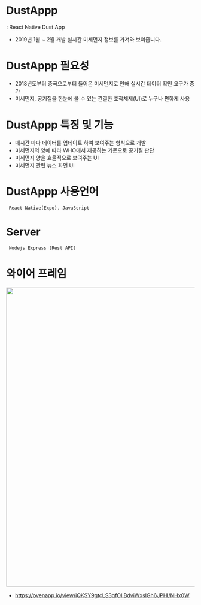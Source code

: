 # DustAppp
 : React Native Dust App
 * 2019년 1월 ~ 2월 개발 
  실시간 미세먼지 정보를 가져와 보여줍니다.
 
# DustAppp 필요성 
- 2018년도부터 중국으로부터 들어온 미세먼지로 인해 실시간 데이터 확인 요구가 증가
- 미세먼지, 공기질을 한눈에 볼 수 있는 간결한 조작체제(UI)로 누구나 편하게 사용

# DustAppp 특징 및 기능 
 - 매시간 마다 데이터를 업데이트 하여 보여주는 형식으로 개발
 - 미세먼지의 양에 따라 WHO에서 제공하는 기준으로 공기질 판단
 - 미세먼지 양을 효율적으로 보여주는 UI 
 - 미세먼지 관련 뉴스 화면 UI

# DustAppp 사용언어
```dart
 React Native(Expo), JavaScript
```

# Server
```
 Nodejs Express (Rest API)
```

# 와이어 프레임

<p align="center">
 <img src="./images/wireframe.png" width="800" >	
</p>

* https://ovenapp.io/view/iQKSY9gtcLS3qfOIlBdviWxsIGh6JPHl/NHx0W 
